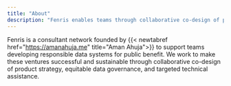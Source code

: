 ```yaml
---
title: "About"
description: "Fenris enables teams through collaborative co-design of product strategy, equitable data governance, and targeted technical assistance."
---
```


Fenris is a consultant network founded by {{< newtabref href="https://amanahuja.me" title="Aman Ahuja">}} to support teams developing responsible data systems for public benefit. We work to make these ventures successful and sustainable through collaborative co-design of product strategy, equitable data governance, and targeted technical assistance.

